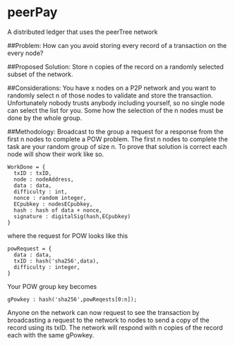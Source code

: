 # peerPay
A distributed ledger that uses the peerTree network

##Problem:
How can you avoid storing every record of a transaction on the every node?

##Proposed Solution:
Store n copies of the record on a randomly selected subset of the network.

##Considerations:
You have x nodes on a P2P network and you want to randomly select n of those nodes to validate and store the transaction.  Unfortunately nobody trusts anybody including yourself,  so no single node can select the list for you.  Some how the selection of the n nodes must be done by the whole group.

##Methodology:
Broadcast to the group a request for a response from the first n nodes to complete a POW problem.  The first n nodes to complete the task are your random group of size n.  To prove that solution is correct each node will show their work like so.
```
WorkDone = {
  txID : txID,
  node : nodeAddress,  
  data : data,
  difficulty : int,
  nonce : random integer,
  ECpubkey : nodesECpubkey,
  hash : hash of data + nonce,
  signature : digitalSig(hash,ECpubkey)
}
```
where the request for POW looks like this
```
powRequest = { 
  data : data,
  txID : hash('sha256',data),
  difficulty : integer,
}
```
Your POW group key becomes
```
gPowkey : hash('sha256',powReqests[0:n]);
```
Anyone on the network can now request to see the transaction by broadcasting a request to the network to
nodes to send a copy of the record using its txID. The network will respond with n copies of the record each with 
the same gPowkey.
